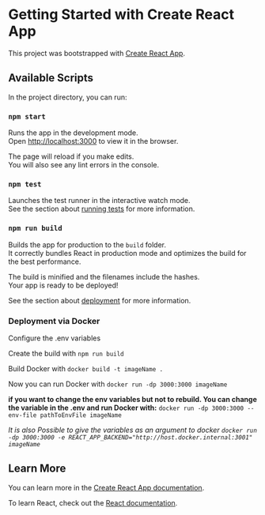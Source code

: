 # Getting Started with Create React App

This project was bootstrapped with [Create React App](https://github.com/facebook/create-react-app).

## Available Scripts

In the project directory, you can run:

### `npm start`

Runs the app in the development mode.\
Open [http://localhost:3000](http://localhost:3000) to view it in the browser.

The page will reload if you make edits.\
You will also see any lint errors in the console.

### `npm test`

Launches the test runner in the interactive watch mode.\
See the section about [running tests](https://facebook.github.io/create-react-app/docs/running-tests) for more information.

### `npm run build`

Builds the app for production to the `build` folder.\
It correctly bundles React in production mode and optimizes the build for the best performance.

The build is minified and the filenames include the hashes.\
Your app is ready to be deployed!

See the section about [deployment](https://facebook.github.io/create-react-app/docs/deployment) for more information.

### Deployment via Docker

Configure the .env variables

Create the build with `npm run build`

Build Docker with `docker build -t imageName .`

Now you can run Docker with `docker run -dp 3000:3000 imageName`

**if you want to change the env variables but not to rebuild.
You can change the variable in the .env and run Docker with:**
`docker run -dp 3000:3000 --env-file pathToEnvFile imageName`

_It is also Possible to give the variables as an argument to docker
`docker run -dp 3000:3000
-e REACT_APP_BACKEND="http://host.docker.internal:3001" imageName`_


## Learn More

You can learn more in the [Create React App documentation](https://facebook.github.io/create-react-app/docs/getting-started).

To learn React, check out the [React documentation](https://reactjs.org/).
